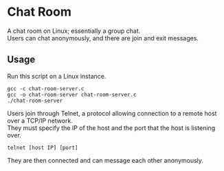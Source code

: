 # Chat Room
A chat room on Linux; essentially a group chat.<br>
Users can chat anonymously, and there are join and exit messages.

## Usage
Run this script on a Linux instance.
```
gcc -c chat-room-server.c
gcc -o chat-room-server chat-room-server.c
./chat-room-server
```
Users join through Telnet, a protocol allowing connection to a remote host over a TCP/IP network.<br>
They must specify the IP of the host and the port that the host is listening over.
```
telnet [host IP] [port]
```
They are then connected and can message each other anonymously.
